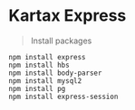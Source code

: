 # Kartax Express

> Install packages
```
npm install express
npm install hbs
npm install body-parser
npm install mysql2
npm install pg
npm install express-session
```
